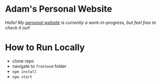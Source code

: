 # Adam's Personal Website

_Hello! My [personal website](https://quikks1lver.github.io/personal-website/) is currently a work-in-progress, but feel free to check it out!_

# How to Run Locally

- clone repo
- navigate to `frontend` folder
- `npm install`
- `npm start`

